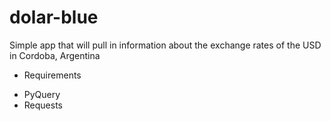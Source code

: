 dolar-blue
==========

Simple app that will pull in information about the exchange rates of the USD in Cordoba, Argentina

+ Requirements
- PyQuery
- Requests

